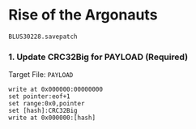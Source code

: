 # Rise of the Argonauts  

`BLUS30228.savepatch`

### 1. Update CRC32Big for PAYLOAD (Required)

Target File: `PAYLOAD`

```
write at 0x000000:00000000
set pointer:eof+1
set range:0x0,pointer
set [hash]:CRC32Big
write at 0x000000:[hash]
```

